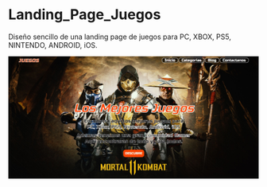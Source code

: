 # Landing_Page_Juegos
Diseño sencillo de una landing page de juegos para PC, XBOX, PS5, NINTENDO, ANDROID, iOS.

![](https://github.com/GAMG-94/Landing_Page_Juegos/blob/main/images/1.jpg)
